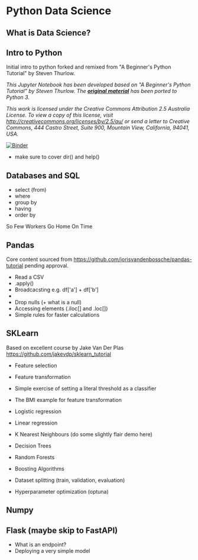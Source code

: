 # Python Data Science

## What is Data Science?

## Intro to Python

Initial intro to python forked and remixed from "A Beginner's Python Tutorial" by Steven Thurlow.

*This Jupyter Notebook has been developed based on "A Beginner's Python Tutorial" by Steven Thurlow. The __[original material](https://github.com/stoive/pythontutorial)__ has been ported to Python 3.*

*This work is licensed under the Creative Commons Attribution 2.5 Australia License. To view a copy of this license, visit http://creativecommons.org/licenses/by/2.5/au/ or send a letter to Creative Commons, 444 Castro Street, Suite 900, Mountain View, California, 94041, USA.*

[![Binder](https://mybinder.org/badge_logo.svg)](https://mybinder.org/v2/gh/jvdkwast/Python3_Jupyter_Notebook/HEAD?labpath=PythonIntro.ipynb)

* make sure to cover dir() and help()

## Databases and SQL

* select (from)
* where 
* group by
* having 
* order by 

So Few Workers Go Home On Time

## Pandas 

Core content sourced from https://github.com/jorisvandenbossche/pandas-tutorial pending approval.

* Read a CSV 
* .apply()
* Broadcacsting e.g. df['a'] + df['b']
* 
* Drop nulls (+ what is a null)
* Accessing elements (.iloc[] and .loc[])
* Simple rules for faster calculations

## SKLearn

Based on excellent course by Jake Van Der Plas https://github.com/jakevdp/sklearn_tutorial

* Feature selection
* Feature transformation
* Simple exercise of setting a literal threshold as a classifier
* The BMI example for feature transformation

* Logistic regression
* Linear regression
* K Nearest Neighbours (do some slightly flair demo here)
* Decision Trees
* Random Forests
* Boosting Algorithms

* Dataset splitting (train, validation, evaluation)
* Hyperparameter optimization (optuna)


## Numpy

## Flask (maybe skip to FastAPI)

* What is an endpoint?
* Deploying a very simple model 
